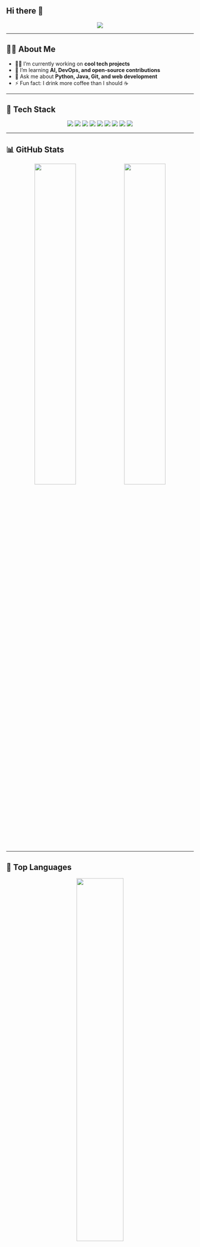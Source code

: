 ## Hi there 👋

<!--
**Kishanprakash/Kishanprakash** is a ✨ _special_ ✨ repository because its `README.md` (this file) appears on your GitHub profile.

Here are some ideas to get you started:

- 🔭 I’m currently working on ...
- 🌱 I’m currently learning ...
- 👯 I’m looking to collaborate on ...
- 🤔 I’m looking for help with ...
- 💬 Ask me about ...
- 📫 How to reach me: ...
- 😄 Pronouns: ...
- ⚡ Fun fact: ...
-->
<!-- Typing SVG -->
<p align="center">
  <img src="https://readme-typing-svg.demolab.com?font=Fira+Code&size=24&duration=3000&pause=1000&color=F70000&center=true&vCenter=true&multiline=true&width=600&height=100&lines=Hi+There+👋;I'm+Kishanprakash;Welcome+to+my+GitHub+Profile!" />
</p>

---

## 🧑‍💻 About Me

- 👨‍💻 I’m currently working on **cool tech projects**
- 🌱 I’m learning **AI, DevOps, and open-source contributions**
- 💬 Ask me about **Python, Java, Git, and web development**
- ⚡ Fun fact: I drink more coffee than I should ☕  

---

## 🚀 Tech Stack

<p align="center">
  <img src="https://img.shields.io/badge/Python-3776AB?style=for-the-badge&logo=python&logoColor=white"/>
  <img src="https://img.shields.io/badge/Java-ED8B00?style=for-the-badge&logo=java&logoColor=white"/>
  <img src="https://img.shields.io/badge/HTML5-E34F26?style=for-the-badge&logo=html5&logoColor=white"/>
  <img src="https://img.shields.io/badge/CSS3-1572B6?style=for-the-badge&logo=css3&logoColor=white"/>
  <img src="https://img.shields.io/badge/JavaScript-F7DF1E?style=for-the-badge&logo=javascript&logoColor=black"/>
  <img src="https://img.shields.io/badge/Git-F05032?style=for-the-badge&logo=git&logoColor=white"/>
  <img src="https://img.shields.io/badge/GitHub-181717?style=for-the-badge&logo=github&logoColor=white"/>
  <img src="https://img.shields.io/badge/Linux-FCC624?style=for-the-badge&logo=linux&logoColor=black"/>
  <img src="https://img.shields.io/badge/Streamlit-FF4B4B?style=for-the-badge&logo=streamlit&logoColor=white"/>
</p>

---

## 📊 GitHub Stats

<p align="center">
  <img src="https://github-readme-stats.vercel.app/api?username=Kishanprakash&show_icons=true&theme=tokyonight&hide_border=true" width="47%" />
  <img src="https://streak-stats.demolab.com?user=Kishanprakash&theme=tokyonight&hide_border=true" width="47%" />
</p>

---

## 📌 Top Languages

<p align="center">
  <img src="https://github-readme-stats.vercel.app/api/top-langs/?username=Kishanprakash&layout=compact&theme=tokyonight&hide_border=true" width="50%" />
</p>

---

## 🔥 Contribution Graph

<p align="center">
  <img src="https://github-readme-activity-graph.vercel.app/graph?username=Kishanprakash&theme=tokyo-night&hide_border=true" />
</p>

---

## 🎉 Just for Fun

<p align="center">
  <img src="https://media.giphy.com/media/xT9IgzoKnwFNmISR8I/giphy.gif" width="300" />
</p>
